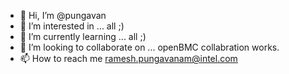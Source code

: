 - 👋 Hi, I’m @pungavan
- 👀 I’m interested in ... all ;) 
- 🌱 I’m currently learning ... all ;)   
- 💞️ I’m looking to collaborate on ... openBMC collabration works.
- 📫 How to reach me ramesh.pungavanam@intel.com

<!---
pungavan/pungavan is a ✨ special ✨ repository because its `README.md` (this file) appears on your GitHub profile.
You can click the Preview link to take a look at your changes.
--->
